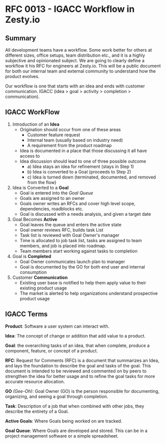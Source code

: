 # RFC 0013 - IGACC Workflow in Zesty.io

## Summary

All development teams have a workflow. Some work better for others at different sizes, office setups, team distribution etc., and it is a highly subjective and opinionated subject. We are going to clearly define a workflow it his RFC for engineers at Zesty.io. This will be a public document for both our internal team and external community to understand how the product evolves.

Our workflow is one that starts with an idea and ends with customer communication. IGACC (idea > goal > activity > completion > communication).

## IGACC WorkFlow

1. Introduction of an **Idea**
 	* Origination should occur from one of these areas
		* Customer feature request
		* Internal team (usually based on industry need)
		* A requirement from the product roadmap
	* Idea is documented in a place that those discussing it all have access to
	* Idea discussion should lead to one of three possible outcome
 		* a) Idea stays an idea for refinement (stays in Step 1)
		* b) Idea is converted to a Goal (proceeds to Step 2)
		* c) Idea is turned down (terminated, documented, and removed from the flow)
2. Idea is Converted to a **Goal**
	* Goal is entered into the *Goal Queue*
	* Goals are assigned to an owner
	* Goals owner writes an RFCs and cover high level scope, dependencies, roadblocks etc.
	* Goal is discussed with a needs analysis, and given a target date
3. Goal Becomes **Active**
	* Goal leaves the queue and enters the active state
 	* Goal owner reviews RFC, builds task List
	* Task list is reviewed with Goal Owner's manager
	* Time is allocated to job task list, tasks are assigned to team members, and job is placed into roadmap.
	* Team members start working against tasks to completion
4. Goal is **Completed**
	* Goal Owner communicates launch plan to manager
	* Goal is documented by the GO for both end user and internal consumption
5. Customer **Communication**
	* Existing user base is notified to help them apply value to their existing product usage
	* The market is alerted to help organizations understand prospective product usage


## IGACC Terms

**Product**: Software a user system can interact with.

**Idea**: The concept of change or addition that add value to a product.

**Goal**: the overarching tasks of an idea, that when complete, produce a component, feature, or concept of a product.

**RFC**: Request for Comments (RFC) is a document that summarizes an Idea, and lays the foundation to describe the goal and tasks of the goal. This document is intended to be reviewed and commented on by peers to strengthen the idea for better usage and to refine the goal tasks for more accurate resource allocation.

**GO** *(Gee-Oh)*: Goal Owner (GO) is the person responsible for documenting, organizing, and seeing a goal through completion.

**Task**: Description of a job that when combined with other jobs, they describe the entirety of a Goal.

**Active Goals**: Where Goals being worked on are tracked.

**Goal Queue**: Where Goals are developed and stored. This can be in a project management software or a simple spreadsheet.
